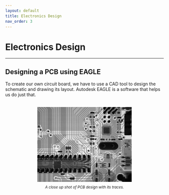```yaml
---
layout: default
title: Electronics Design
nav_order: 3
---
```


# Electronics Design
---
## Designing a PCB using EAGLE

To create our own circuit board, we have to use a CAD tool to design the schematic and drawing its layout. Autodesk EAGLE is a software that helps us do just that. 

<br>
<center><img src="https://github.com/aloethere/EP1001/blob/gh-pages/images/pcb%20schematic.jfif?raw=true" width="300"/>
<br>
<sub><em>A close up shot of PCB design with its traces.</em></sub></center>